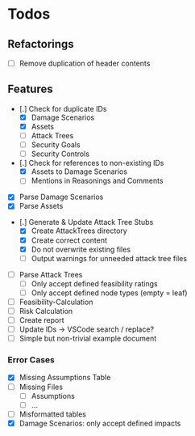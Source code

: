# Todos

## Refactorings

* [ ] Remove duplication of header contents

## Features

* [.] Check for duplicate IDs
  * [x] Damage Scenarios
  * [x] Assets
  * [ ] Attack Trees
  * [ ] Security Goals
  * [ ] Security Controls
* [.] Check for references to non-existing IDs
  * [x] Assets to Damage Scenarios
  * [ ] Mentions in Reasonings and Comments
* [x] Parse Damage Scenarios
* [x] Parse Assets
* [.] Generate & Update Attack Tree Stubs
  * [x] Create AttackTrees directory
  * [x] Create correct content
  * [x] Do not overwrite existing files
  * [ ] Output warnings for unneeded attack tree files
* [ ] Parse Attack Trees
  * [ ] Only accept defined feasibility ratings
  * [ ] Only accept defined node types (empty = leaf)
* [ ] Feasibility-Calculation
* [ ] Risk Calculation
* [ ] Create report
* [ ] Update IDs -> VSCode search / replace?
* [ ] Simple but non-trivial example document

### Error Cases

* [x] Missing Assumptions Table
* [ ] Missing Files
  * [ ] Assumptions
  * [ ] ...
* [ ] Misformatted tables
* [x] Damage Scenarios: only accept defined impacts